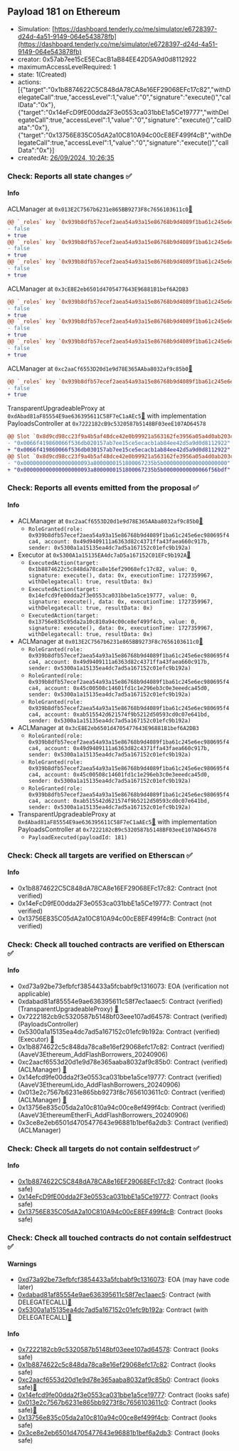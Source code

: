 ## Payload 181 on Ethereum

- Simulation: [https://dashboard.tenderly.co/me/simulator/e6728397-d24d-4a51-9149-064e543878fb](https://dashboard.tenderly.co/me/simulator/e6728397-d24d-4a51-9149-064e543878fb)
- creator: 0x57ab7ee15cE5ECacB1aB84EE42D5A9d0d8112922
- maximumAccessLevelRequired: 1
- state: 1(Created)
- actions: [{"target":"0x1b8874622C5C848dA78CA8e16EF29068EFc17c82","withDelegateCall":true,"accessLevel":1,"value":"0","signature":"execute()","callData":"0x"},{"target":"0x14eFcD9fE00dda2F3e0553ca031bbE1a5Ce19777","withDelegateCall":true,"accessLevel":1,"value":"0","signature":"execute()","callData":"0x"},{"target":"0x13756E835C05dA2a10C810A94c00cE8EF499f4cB","withDelegateCall":true,"accessLevel":1,"value":"0","signature":"execute()","callData":"0x"}]
- createdAt: [26/09/2024, 10:26:35](https://etherscan.io/tx/0xddd097b284ffb67807dd1447cd405f55ba9023dff8913b757ecfde9aaae49386)

### Check: Reports all state changes :white_check_mark:

#### Info


ACLManager at `0x013E2C7567b6231e865BB9273F8c7656103611c0`[:ghost:](https://github.com/bgd-labs/aave-address-book "AaveV3EthereumLido.ACL_MANAGER")
```diff
@@ `_roles` key `0x939b8dfb57ecef2aea54a93a15e86768b9d4089f1ba61c245e6ec980695f4ca4.members.0x45c00508c14601fd1c1e296eb3c0e3eeedca45d0` @@
- false
+ true
@@ `_roles` key `0x939b8dfb57ecef2aea54a93a15e86768b9d4089f1ba61c245e6ec980695f4ca4.members.0x49d9409111a6363d82c4371ffa43faea660c917b` @@
- false
+ true
@@ `_roles` key `0x939b8dfb57ecef2aea54a93a15e86768b9d4089f1ba61c245e6ec980695f4ca4.members.0xab515542d621574f9b5212d50593cd0c07e641bd` @@
- false
+ true
```

ACLManager at `0x3cE8E2eb6501d4705477643E96881B1bef6A2DB3`
```diff
@@ `_roles` key `0x939b8dfb57ecef2aea54a93a15e86768b9d4089f1ba61c245e6ec980695f4ca4.members.0x45c00508c14601fd1c1e296eb3c0e3eeedca45d0` @@
- false
+ true
@@ `_roles` key `0x939b8dfb57ecef2aea54a93a15e86768b9d4089f1ba61c245e6ec980695f4ca4.members.0x49d9409111a6363d82c4371ffa43faea660c917b` @@
- false
+ true
@@ `_roles` key `0x939b8dfb57ecef2aea54a93a15e86768b9d4089f1ba61c245e6ec980695f4ca4.members.0xab515542d621574f9b5212d50593cd0c07e641bd` @@
- false
+ true
```

ACLManager at `0xc2aaCf6553D20d1e9d78E365AAba8032af9c85b0`[:ghost:](https://github.com/bgd-labs/aave-address-book "AaveV3Ethereum.ACL_MANAGER")
```diff
@@ `_roles` key `0x939b8dfb57ecef2aea54a93a15e86768b9d4089f1ba61c245e6ec980695f4ca4.members.0x49d9409111a6363d82c4371ffa43faea660c917b` @@
- false
+ true
```

TransparentUpgradeableProxy at `0xdAbad81aF85554E9ae636395611C58F7eC1aAEc5`[:ghost:](https://github.com/bgd-labs/aave-address-book "GovernanceV3Ethereum.PAYLOADS_CONTROLLER") with implementation PayloadsController at `0x7222182cB9c5320587b5148BF03eeE107AD64578`
```diff
@@ Slot `0x8d9cd98cc23f9a4b5af48dce42e0b99921a563162fe3956a05a4d0ab203cb345` @@
- "0x0066f419860066f536db020157ab7ee15ce5ecacb1ab84ee42d5a9d0d8112922"
+ "0x0066f419860066f536db030157ab7ee15ce5ecacb1ab84ee42d5a9d0d8112922"
@@ Slot `0x8d9cd98cc23f9a4b5af48dce42e0b99921a563162fe3956a05a4d0ab203cb346` @@
- "0x000000000000000000093a8000000151800067235b5b00000000000000000000"
+ "0x000000000000000000093a8000000151800067235b5b00000000000066f56bdf"
```


### Check: Reports all events emitted from the proposal :white_check_mark:

#### Info

- ACLManager at `0xc2aaCf6553D20d1e9d78E365AAba8032af9c85b0`[:ghost:](https://github.com/bgd-labs/aave-address-book "AaveV3Ethereum.ACL_MANAGER")
  - `RoleGranted(role: 0x939b8dfb57ecef2aea54a93a15e86768b9d4089f1ba61c245e6ec980695f4ca4, account: 0x49d9409111a6363d82c4371ffa43faea660c917b, sender: 0x5300a1a15135ea4dc7ad5a167152c01efc9b192a)`
- Executor at `0x5300A1a15135EA4dc7aD5a167152C01EFc9b192A`[:ghost:](https://github.com/bgd-labs/aave-address-book "AaveV2Ethereum.POOL_ADMIN, AaveV2EthereumAMM.POOL_ADMIN, AaveV3Ethereum.ACL_ADMIN, AaveV3EthereumLido.ACL_ADMIN, GovernanceV3Ethereum.EXECUTOR_LVL_1")
  - `ExecutedAction(target: 0x1b8874622c5c848da78ca8e16ef29068efc17c82, value: 0, signature: execute(), data: 0x, executionTime: 1727359967, withDelegatecall: true, resultData: 0x)`
  - `ExecutedAction(target: 0x14efcd9fe00dda2f3e0553ca031bbe1a5ce19777, value: 0, signature: execute(), data: 0x, executionTime: 1727359967, withDelegatecall: true, resultData: 0x)`
  - `ExecutedAction(target: 0x13756e835c05da2a10c810a94c00ce8ef499f4cb, value: 0, signature: execute(), data: 0x, executionTime: 1727359967, withDelegatecall: true, resultData: 0x)`
- ACLManager at `0x013E2C7567b6231e865BB9273F8c7656103611c0`[:ghost:](https://github.com/bgd-labs/aave-address-book "AaveV3EthereumLido.ACL_MANAGER")
  - `RoleGranted(role: 0x939b8dfb57ecef2aea54a93a15e86768b9d4089f1ba61c245e6ec980695f4ca4, account: 0x49d9409111a6363d82c4371ffa43faea660c917b, sender: 0x5300a1a15135ea4dc7ad5a167152c01efc9b192a)`
  - `RoleGranted(role: 0x939b8dfb57ecef2aea54a93a15e86768b9d4089f1ba61c245e6ec980695f4ca4, account: 0x45c00508c14601fd1c1e296eb3c0e3eeedca45d0, sender: 0x5300a1a15135ea4dc7ad5a167152c01efc9b192a)`
  - `RoleGranted(role: 0x939b8dfb57ecef2aea54a93a15e86768b9d4089f1ba61c245e6ec980695f4ca4, account: 0xab515542d621574f9b5212d50593cd0c07e641bd, sender: 0x5300a1a15135ea4dc7ad5a167152c01efc9b192a)`
- ACLManager at `0x3cE8E2eb6501d4705477643E96881B1bef6A2DB3`
  - `RoleGranted(role: 0x939b8dfb57ecef2aea54a93a15e86768b9d4089f1ba61c245e6ec980695f4ca4, account: 0x49d9409111a6363d82c4371ffa43faea660c917b, sender: 0x5300a1a15135ea4dc7ad5a167152c01efc9b192a)`
  - `RoleGranted(role: 0x939b8dfb57ecef2aea54a93a15e86768b9d4089f1ba61c245e6ec980695f4ca4, account: 0x45c00508c14601fd1c1e296eb3c0e3eeedca45d0, sender: 0x5300a1a15135ea4dc7ad5a167152c01efc9b192a)`
  - `RoleGranted(role: 0x939b8dfb57ecef2aea54a93a15e86768b9d4089f1ba61c245e6ec980695f4ca4, account: 0xab515542d621574f9b5212d50593cd0c07e641bd, sender: 0x5300a1a15135ea4dc7ad5a167152c01efc9b192a)`
- TransparentUpgradeableProxy at `0xdAbad81aF85554E9ae636395611C58F7eC1aAEc5`[:ghost:](https://github.com/bgd-labs/aave-address-book "GovernanceV3Ethereum.PAYLOADS_CONTROLLER") with implementation PayloadsController at `0x7222182cB9c5320587b5148BF03eeE107AD64578`
  - `PayloadExecuted(payloadId: 181)`

### Check: Check all targets are verified on Etherscan :white_check_mark:

#### Info

- 0x1b8874622C5C848dA78CA8e16EF29068EFc17c82: Contract (not verified) 
- 0x14eFcD9fE00dda2F3e0553ca031bbE1a5Ce19777: Contract (not verified) 
- 0x13756E835C05dA2a10C810A94c00cE8EF499f4cB: Contract (not verified) 

### Check: Check all touched contracts are verified on Etherscan :white_check_mark:

#### Info

- 0xd73a92be73efbfcf3854433a5fcbabf9c1316073: EOA (verification not applicable)
- 0xdabad81af85554e9ae636395611c58f7ec1aaec5: Contract (verified) (TransparentUpgradeableProxy) [:ghost:](https://github.com/bgd-labs/aave-address-book "GovernanceV3Ethereum.PAYLOADS_CONTROLLER")
- 0x7222182cb9c5320587b5148bf03eee107ad64578: Contract (verified) (PayloadsController) 
- 0x5300a1a15135ea4dc7ad5a167152c01efc9b192a: Contract (verified) (Executor) [:ghost:](https://github.com/bgd-labs/aave-address-book "AaveV2Ethereum.POOL_ADMIN, AaveV2EthereumAMM.POOL_ADMIN, AaveV3Ethereum.ACL_ADMIN, AaveV3EthereumLido.ACL_ADMIN, GovernanceV3Ethereum.EXECUTOR_LVL_1")
- 0x1b8874622c5c848da78ca8e16ef29068efc17c82: Contract (verified) (AaveV3Ethereum_AddFlashBorrowers_20240906) 
- 0xc2aacf6553d20d1e9d78e365aaba8032af9c85b0: Contract (verified) (ACLManager) [:ghost:](https://github.com/bgd-labs/aave-address-book "AaveV3Ethereum.ACL_MANAGER")
- 0x14efcd9fe00dda2f3e0553ca031bbe1a5ce19777: Contract (verified) (AaveV3EthereumLido_AddFlashBorrowers_20240906) 
- 0x013e2c7567b6231e865bb9273f8c7656103611c0: Contract (verified) (ACLManager) [:ghost:](https://github.com/bgd-labs/aave-address-book "AaveV3EthereumLido.ACL_MANAGER")
- 0x13756e835c05da2a10c810a94c00ce8ef499f4cb: Contract (verified) (AaveV3EthereumEtherFi_AddFlashBorrowers_20240906) 
- 0x3ce8e2eb6501d4705477643e96881b1bef6a2db3: Contract (verified) (ACLManager) 

### Check: Check all targets do not contain selfdestruct :white_check_mark:

#### Info

- [0x1b8874622C5C848dA78CA8e16EF29068EFc17c82](https://etherscan.io/address/0x1b8874622C5C848dA78CA8e16EF29068EFc17c82): Contract (looks safe)
- [0x14eFcD9fE00dda2F3e0553ca031bbE1a5Ce19777](https://etherscan.io/address/0x14eFcD9fE00dda2F3e0553ca031bbE1a5Ce19777): Contract (looks safe)
- [0x13756E835C05dA2a10C810A94c00cE8EF499f4cB](https://etherscan.io/address/0x13756E835C05dA2a10C810A94c00cE8EF499f4cB): Contract (looks safe)

### Check: Check all touched contracts do not contain selfdestruct :white_check_mark:

#### Warnings

- [0xd73a92be73efbfcf3854433a5fcbabf9c1316073](https://etherscan.io/address/0xd73a92be73efbfcf3854433a5fcbabf9c1316073): EOA (may have code later)
- [0xdabad81af85554e9ae636395611c58f7ec1aaec5](https://etherscan.io/address/0xdabad81af85554e9ae636395611c58f7ec1aaec5): Contract (with DELEGATECALL)[:ghost:](https://github.com/bgd-labs/aave-address-book "GovernanceV3Ethereum.PAYLOADS_CONTROLLER")
- [0x5300a1a15135ea4dc7ad5a167152c01efc9b192a](https://etherscan.io/address/0x5300a1a15135ea4dc7ad5a167152c01efc9b192a): Contract (with DELEGATECALL)[:ghost:](https://github.com/bgd-labs/aave-address-book "AaveV2Ethereum.POOL_ADMIN, AaveV2EthereumAMM.POOL_ADMIN, AaveV3Ethereum.ACL_ADMIN, AaveV3EthereumLido.ACL_ADMIN, GovernanceV3Ethereum.EXECUTOR_LVL_1")

#### Info

- [0x7222182cb9c5320587b5148bf03eee107ad64578](https://etherscan.io/address/0x7222182cb9c5320587b5148bf03eee107ad64578): Contract (looks safe)
- [0x1b8874622c5c848da78ca8e16ef29068efc17c82](https://etherscan.io/address/0x1b8874622c5c848da78ca8e16ef29068efc17c82): Contract (looks safe)
- [0xc2aacf6553d20d1e9d78e365aaba8032af9c85b0](https://etherscan.io/address/0xc2aacf6553d20d1e9d78e365aaba8032af9c85b0): Contract (looks safe)[:ghost:](https://github.com/bgd-labs/aave-address-book "AaveV3Ethereum.ACL_MANAGER")
- [0x14efcd9fe00dda2f3e0553ca031bbe1a5ce19777](https://etherscan.io/address/0x14efcd9fe00dda2f3e0553ca031bbe1a5ce19777): Contract (looks safe)
- [0x013e2c7567b6231e865bb9273f8c7656103611c0](https://etherscan.io/address/0x013e2c7567b6231e865bb9273f8c7656103611c0): Contract (looks safe)[:ghost:](https://github.com/bgd-labs/aave-address-book "AaveV3EthereumLido.ACL_MANAGER")
- [0x13756e835c05da2a10c810a94c00ce8ef499f4cb](https://etherscan.io/address/0x13756e835c05da2a10c810a94c00ce8ef499f4cb): Contract (looks safe)
- [0x3ce8e2eb6501d4705477643e96881b1bef6a2db3](https://etherscan.io/address/0x3ce8e2eb6501d4705477643e96881b1bef6a2db3): Contract (looks safe)

